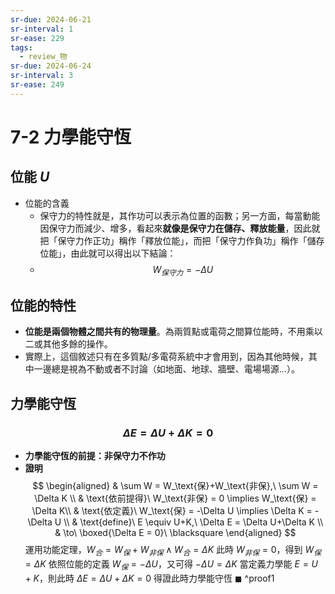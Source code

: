 ```yaml
---
sr-due: 2024-06-21
sr-interval: 1
sr-ease: 229
tags:
  - review_物
sr-due: 2024-06-24
sr-interval: 3
sr-ease: 249
---
```


# 7-2 力學能守恆
## 位能 $U$
- 位能的含義
	- 保守力的特性就是，其作功可以表示為位置的函數；另一方面，每當動能因保守力而減少、增多，看起來**就像是保守力在儲存、釋放能量**，因此就把「保守力作正功」稱作「釋放位能」，而把「保守力作負功」稱作「儲存位能」，由此就可以得出以下結論：
	- $$W_{保守力} = -\Delta U$$
## 位能的特性
- **位能是兩個物體之間共有的物理量**。為兩質點或電荷之間算位能時，不用乘以二或其他多餘的操作。
- 實際上，這個敘述只有在多質點/多電荷系統中才會用到，因為其他時候，其中一邊總是視為不動或者不討論（如地面、地球、牆壁、電場場源...）。
## 力學能守恆 
### $$\Delta E = \Delta U + \Delta K = 0$$
- **力學能守恆的前提：非保守力不作功**
- **證明**
	$$
\begin{aligned}
 & \sum W = W_\text{保}+W_\text{非保},\ \sum W = \Delta K \\
 & \text{依前提得}\ W_\text{非保} = 0 \implies W_\text{保} = \Delta K\\
 & \text{依定義}\ W_\text{保} = -\Delta U \implies \Delta K = -\Delta U \\
 & \text{define}\ E \equiv U+K,\ \Delta E = \Delta U+\Delta K \\
  & \to\ \boxed{\Delta E = 0}\ \blacksquare
\end{aligned}
$$
	運用功能定理，$W_合 = W_保 + W_{非保}\land W_合 = \Delta K$
	此時 $W_{非保} = 0$，得到 $W_保 = \Delta K$
	依照位能的定義 $W_保 = - \Delta U$，又可得 $-\Delta U = \Delta K$
	當定義力學能 $E = U + K$，則此時 $\Delta E = \Delta U + \Delta K = 0$
	得證此時力學能守恆 $\blacksquare$ ^proof1

